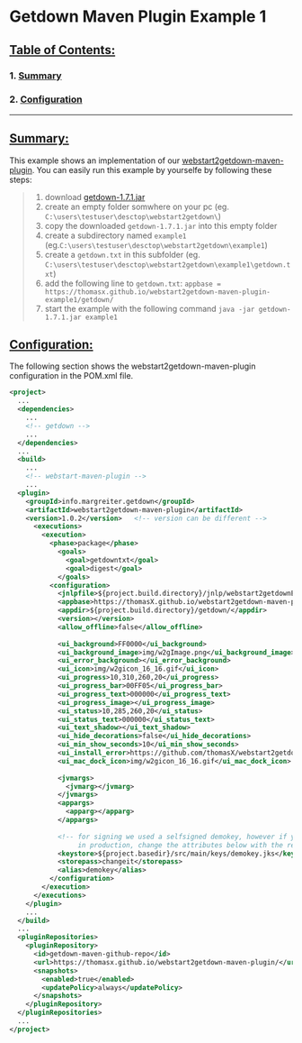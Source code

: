 # Getdown Maven Plugin Example 1

## [Table of Contents:](#table-of-contents)

### 1. [Summary](#summary)
### 2. [Configuration](#configuration)

***

## [Summary:](#summary)

This example shows an implementation of our [webstart2getdown-maven-plugin](https://github.com/thomasX/webstart2getdwon-maven-plugin/). You can easily run this example by yourselfe by following these steps:

> 1. download [getdown-1.7.1.jar](https://repo.maven.apache.org/maven2/com/threerings/getdown/1.7.1/getdown-1.7.1.jar)
> 2. create an empty folder somwhere on your pc (eg. `C:\users\testuser\desctop\webstart2getdown\`)
> 3. copy the downloaded `getdown-1.7.1.jar` into this empty folder
> 4. create a subdirectory named `example1` (eg.`C:\users\testuser\desctop\webstart2getdown\example1`)
> 5. create a `getdown.txt` in this subfolder (eg. `C:\users\testuser\desctop\webstart2getdown\example1\getdown.txt`)
> 6. add the following line to `getdown.txt`: `appbase = https://thomasx.github.io/webstart2getdown-maven-plugin-example1/getdown/`
> 7. start the example with the following command `java -jar getdown-1.7.1.jar example1`

## [Configuration:](#configuration)

The following section shows the webstart2getdown-maven-plugin configuration in the POM.xml file. 

```XML
<project>
  ...
  <dependencies>
    ...
    <!-- getdown -->
    ...
  </dependencies>
  ...
  <build>
    ...
    <!-- webstart-maven-plugin -->
    ...
  <plugin>
    <groupId>info.margreiter.getdown</groupId>
    <artifactId>webstart2getdown-maven-plugin</artifactId>
    <version>1.0.2</version>   <!-- version can be different -->
      <executions>
        <execution>	
          <phase>package</phase>
            <goals>
              <goal>getdowntxt</goal>
              <goal>digest</goal>
            </goals>
          <configuration>
            <jnlpfile>${project.build.directory}/jnlp/webstart2getdownExample1.jnlp</jnlpfile>
            <appbase>https://thomasX.github.io/webstart2getdown-maven-plugin/getdown/</appbase>
            <appdir>${project.build.directory}/getdown/</appdir>
            <version></version>
            <allow_offline>false</allow_offline>
  
            <ui_background>FF0000</ui_background>
            <ui_background_image>img/w2gImage.png</ui_background_image>
            <ui_error_background></ui_error_background>
            <ui_icon>img/w2gicon_16_16.gif</ui_icon>
            <ui_progress>10,310,260,20</ui_progress>
            <ui_progress_bar>00FF05</ui_progress_bar>
            <ui_progress_text>000000</ui_progress_text>
            <ui_progress_image></ui_progress_image>
            <ui_status>10,285,260,20</ui_status>
            <ui_status_text>000000</ui_status_text>
            <ui_text_shadow></ui_text_shadow>
            <ui_hide_decorations>false</ui_hide_decorations>
            <ui_min_show_seconds>10</ui_min_show_seconds>
            <ui_install_error>https://github.com/thomasX/webstart2getdown-maven-plugin</ui_install_error>
            <ui_mac_dock_icon>img/w2gicon_16_16.gif</ui_mac_dock_icon>
  
            <jvmargs>
              <jvmarg></jvmarg>
            </jvmargs>
            <appargs>
              <apparg></apparg>
            </appargs>
  
            <!-- for signing we used a selfsigned demokey, however if you want to use this plugin/example
                 in production, change the attributes below with the real keystore information -->
            <keystore>${project.basedir}/src/main/keys/demokey.jks</keystore>
            <storepass>changeit</storepass>
            <alias>demokey</alias>
          </configuration>
        </execution>
      </executions>
    </plugin>
    ...
  </build>
  ...
  <pluginRepositories>
    <pluginRepository>
      <id>getdown-maven-github-repo</id>
      <url>https://thomasx.github.io/webstart2getdown-maven-plugin/</url>
      <snapshots>
        <enabled>true</enabled>
        <updatePolicy>always</updatePolicy>
      </snapshots>
    </pluginRepository>
  </pluginRepositories>
  ...
</project>
```
